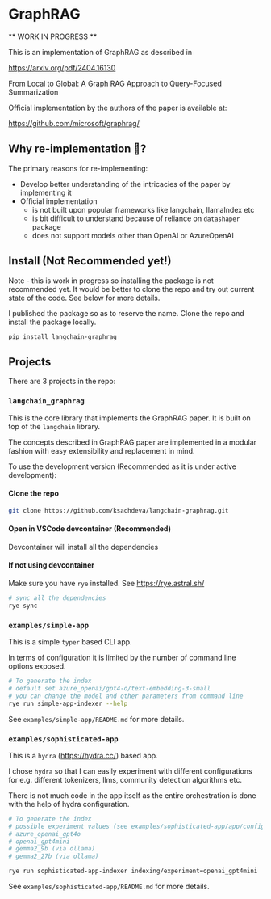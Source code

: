 # GraphRAG

** WORK IN PROGRESS **

This is an implementation of GraphRAG as described in 

https://arxiv.org/pdf/2404.16130

From Local to Global: A Graph RAG Approach to Query-Focused Summarization

Official implementation by the authors of the paper is available at:

https://github.com/microsoft/graphrag/

## Why re-implementation 🤔?

The primary reasons for re-implementing:

* Develop better understanding of the intricacies of the paper by implementing it
* Official implementation
    - is not built upon popular frameworks like langchain, llamaIndex etc
    - is bit difficult to understand because of reliance on `datashaper` package
    - does not support models other than OpenAI or AzureOpenAI

## Install (Not Recommended yet!)

Note - this is work in progress so installing the package is not recommended yet.
It would be better to clone the repo and try out current state of the code. 
See below for more details.

I published the package so as to reserve the name. Clone the repo and install the package locally.

```bash
pip install langchain-graphrag
```

## Projects 

There are 3 projects in the repo:

### `langchain_graphrag` 

This is the core library that implements the GraphRAG paper. It is built on top of the `langchain` library.

The concepts described in GraphRAG paper are implemented in a modular fashion with easy extensibility and replacement in mind. 

To use the development version (Recommended as it is under active development):

#### Clone the repo

```bash
git clone https://github.com/ksachdeva/langchain-graphrag.git
```
#### Open in VSCode devcontainer (Recommended)

Devcontainer will install all the dependencies

#### If not using devcontainer

Make sure you have `rye` installed. See https://rye.astral.sh/

```bash
# sync all the dependencies
rye sync
```

### `examples/simple-app`

This is a simple `typer` based CLI app.

In terms of configuration it is limited by the number of command line options exposed.

```bash
# To generate the index
# default set azure_openai/gpt4-o/text-embedding-3-small
# you can change the model and other parameters from command line 
rye run simple-app-indexer --help
```

See `examples/simple-app/README.md` for more details.

### `examples/sophisticated-app`

This is a `hydra` (https://hydra.cc/) based app. 

I chose `hydra` so that I can easily experiment with different configurations for e.g. different tokenizers, llms, community detection algorithms etc.

There is not much code in the app itself as the entire orchestration is done with the help of hydra configuration. 

```bash
# To generate the index
# possible experiment values (see examples/sophisticated-app/app/configs/experiment):
# azure_openai_gpt4o
# openai_gpt4mini
# gemma2_9b (via ollama)
# gemma2_27b (via ollama)

rye run sophisticated-app-indexer indexing/experiment=openai_gpt4mini
```

See `examples/sophisticated-app/README.md` for more details.